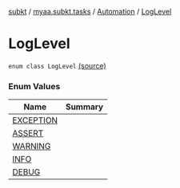 [subkt](../../../index.md) / [myaa.subkt.tasks](../../index.md) / [Automation](../index.md) / [LogLevel](./index.md)

# LogLevel

`enum class LogLevel` [(source)](https://github.com/Myaamori/SubKt/blob/0.1.11/src/main/kotlin/myaa/subkt/tasks/asstasks.kt#L684)

### Enum Values

| Name | Summary |
|---|---|
| [EXCEPTION](-e-x-c-e-p-t-i-o-n.md) |  |
| [ASSERT](-a-s-s-e-r-t.md) |  |
| [WARNING](-w-a-r-n-i-n-g.md) |  |
| [INFO](-i-n-f-o.md) |  |
| [DEBUG](-d-e-b-u-g.md) |  |
